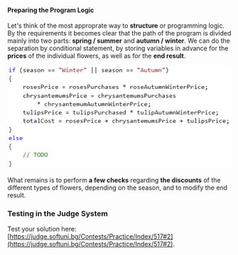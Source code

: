 #### Preparing the Program Logic

Let's think of the most approprate way to **structure** or programming logic. By the requirements it becomes clear that the path of the program is divided mainly into two parts: **spring / summer** and **autumn / winter**. We can do the separation by conditional statement, by storing variables in advance for the **prices** of the individual flowers, as well as for the **end result**.

![](/assets/chapter-8-2-images/03.Flowers-04.png)

What remains is to perform **a few checks** regarding **the discounts** of the different types of flowers, depending on the season, and to modify the end result. 

### Testing in the Judge System

Test your solution here: [https://judge.softuni.bg/Contests/Practice/Index/517#2](https://judge.softuni.bg/Contests/Practice/Index/517#2).
